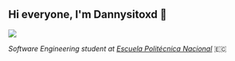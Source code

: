 ## Hi everyone, I'm Dannysitoxd 👋


![](https://visitor-badge.glitch.me/badge?page_id=magody.magody)
<br />

*Software Engineering student at [Escuela Politécnica Nacional](https://www.epn.edu.ec)* 🇪🇨
